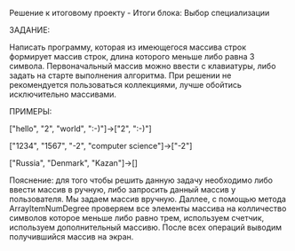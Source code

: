 Решение к итоговому проекту - Итоги блока: Выбор специализации


ЗАДАНИЕ:

Написать программу, которая из имеющегося массива строк формирует массив строк, длина которого меньше либо равна 3 символа. Первоначальный массив можно ввести с клавиатуры, либо задать на старте выполнения алгоритма. При решении не рекомендуется пользоваться коллекциями, лучше обойтись исключительно массивами.

ПРИМЕРЫ:

["hello", "2", "world", ":-)"]->["2", ":-)"]

["1234", "1567", "-2", "computer science"]->["-2"]

["Russia", "Denmark", "Kazan"]->[]

Пояснение: для того чтобы решить данную задачу необходимо либо ввести массив в ручную, либо запросить данный массив у пользователя. Мы задаем массив вручную. Даллее, с помощью метода ArrayItemNumDegree  проверяем все элементы массива на колличество символов которое меньше либо равно трем, используем счетчик, используем дополнительный массивю. После всех операций выводим получившийся массив на экран.
